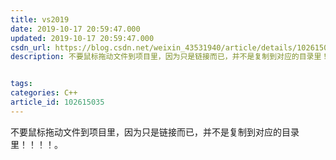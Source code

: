```yaml
---
title: vs2019
date: 2019-10-17 20:59:47.000
updated: 2019-10-17 20:59:47.000
csdn_url: https://blog.csdn.net/weixin_43531940/article/details/102615035
description: 不要鼠标拖动文件到项目里，因为只是链接而已，并不是复制到对应的目录里！！！！。


tags: 
categories: C++
article_id: 102615035
---
```

﻿不要鼠标拖动文件到项目里，因为只是链接而已，并不是复制到对应的目录里！！！！。

